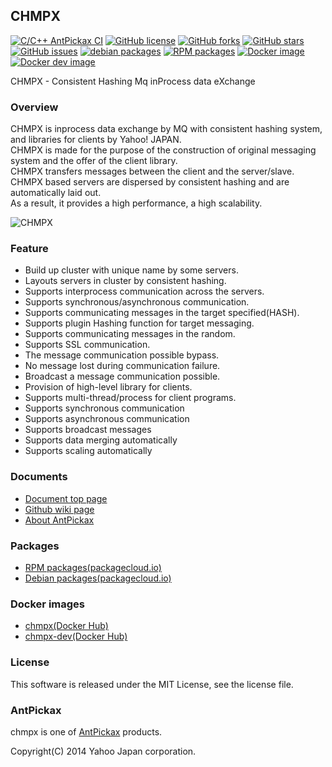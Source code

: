 CHMPX
--------
[![C/C++ AntPickax CI](https://github.com/yahoojapan/chmpx/workflows/C/C++%20AntPickax%20CI/badge.svg)](https://github.com/yahoojapan/chmpx/actions)
[![GitHub license](https://img.shields.io/badge/license-MIT-blue.svg)](https://raw.githubusercontent.com/yahoojapan/chmpx/master/COPYING)
[![GitHub forks](https://img.shields.io/github/forks/yahoojapan/chmpx.svg)](https://github.com/yahoojapan/chmpx/network)
[![GitHub stars](https://img.shields.io/github/stars/yahoojapan/chmpx.svg)](https://github.com/yahoojapan/chmpx/stargazers)
[![GitHub issues](https://img.shields.io/github/issues/yahoojapan/chmpx.svg)](https://github.com/yahoojapan/chmpx/issues)
[![debian packages](https://img.shields.io/badge/deb-packagecloud.io-844fec.svg)](https://packagecloud.io/antpickax/stable)
[![RPM packages](https://img.shields.io/badge/rpm-packagecloud.io-844fec.svg)](https://packagecloud.io/antpickax/stable)
[![Docker image](https://img.shields.io/docker/pulls/antpickax/chmpx.svg)](https://hub.docker.com/r/antpickax/chmpx)
[![Docker dev image](https://img.shields.io/docker/pulls/antpickax/chmpx-dev.svg)](https://hub.docker.com/r/antpickax/chmpx-dev)

CHMPX - Consistent Hashing Mq inProcess data eXchange

### Overview
CHMPX is inprocess data exchange by MQ with consistent hashing system, and libraries for clients by Yahoo! JAPAN.  
CHMPX is made for the purpose of the construction of original messaging system and the offer of the client library.  
CHMPX transfers messages between the client and the server/slave.  
CHMPX based servers are dispersed by consistent hashing and are automatically laid out.  
As a result, it provides a high performance, a high scalability.  

![CHMPX](https://chmpx.antpick.ax/images/top_chmpx.png)

### Feature
  - Build up cluster with unique name by some servers.
  - Layouts servers in cluster by consistent hashing.
  - Supports interprocess communication across the servers.
  - Supports synchronous/asynchronous communication.
  - Supports communicating messages in the target specified(HASH).
  - Supports plugin Hashing function for target messaging.
  - Supports communicating messages in the random.
  - Supports SSL communication.
  - The message communication possible bypass.
  - No message lost during communication failure.
  - Broadcast a message communication possible.
  - Provision of high-level library for clients.
  - Supports multi-thread/process for client programs.
  - Supports synchronous communication
  - Supports asynchronous communication
  - Supports broadcast messages
  - Supports data merging automatically
  - Supports scaling automatically

### Documents
  - [Document top page](https://chmpx.antpick.ax/)
  - [Github wiki page](https://github.com/yahoojapan/chmpx/wiki)
  - [About AntPickax](https://antpick.ax/)

### Packages
  - [RPM packages(packagecloud.io)](https://packagecloud.io/antpickax/stable)
  - [Debian packages(packagecloud.io)](https://packagecloud.io/antpickax/stable)

### Docker images
  - [chmpx(Docker Hub)](https://hub.docker.com/r/antpickax/chmpx)
  - [chmpx-dev(Docker Hub)](https://hub.docker.com/r/antpickax/chmpx-dev)

### License
This software is released under the MIT License, see the license file.

### AntPickax
chmpx is one of [AntPickax](https://antpick.ax/) products.

Copyright(C) 2014 Yahoo Japan corporation.
